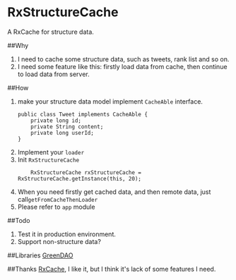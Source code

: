 # RxStructureCache
A RxCache for structure data.

##Why
1. I need to cache some structure data, such as tweets, rank list and so on.
2. I need some feature like this: firstly load data from cache, then continue to load data from server.

##How
1. make your structure data model implement ```CacheAble``` interface.
    ```
    public class Tweet implements CacheAble {
        private long id;
        private String content;
        private long userId;
    }
    ```
2. Implement your ```loader```
3. Init ```RxStructureCache```
    ```
        RxStructureCache rxStructureCache = RxStructureCache.getInstance(this, 20);
    ```
4.  When you need firstly get cached data, and then remote data, just call```getFromCacheThenLoader```
5. Please refer to ```app``` module

##Todo
1. Test it in production environment.
2. Support non-structure data?

##Libraries
[GreenDAO](https://github.com/greenrobot/greenDAO)

##Thanks
[RxCache](https://github.com/VictorAlbertos/RxCache), I like it, but I think it's lack of some features I need.


